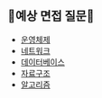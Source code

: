 ## 📍예상 면접 질문📍

- [운영체제](https://github.com/corrvax/ComputerScienceStudy/blob/main/question/%EC%98%88%EC%83%81%EC%A7%88%EB%AC%B8_%EC%9A%B4%EC%98%81%EC%B2%B4%EC%A0%9C.md)
- [네트워크](https://github.com/corrvax/ComputerScienceStudy/blob/main/question/%EC%98%88%EC%83%81%EC%A7%88%EB%AC%B8_%EB%84%A4%ED%8A%B8%EC%9B%8C%ED%81%AC.md)
- [데이터베이스](https://github.com/corrvax/ComputerScienceStudy/blob/main/question/%EC%98%88%EC%83%81%EC%A7%88%EB%AC%B8_%EB%8D%B0%EC%9D%B4%ED%84%B0%EB%B2%A0%EC%9D%B4%EC%8A%A4.md)
- [자료구조]()
- [알고리즘]()

